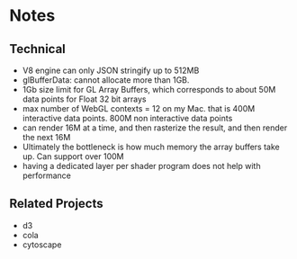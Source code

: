 # Notes

## Technical
* V8 engine can only JSON stringify up to 512MB
* glBufferData: cannot allocate more than 1GB.
* 1Gb size limit for GL Array Buffers, which corresponds to about 50M data points for Float 32 bit arrays
* max number of WebGL contexts = 12 on my Mac.  that is 400M interactive data points.  800M non interactive data points
* can render 16M at a time, and then rasterize the result, and then render the next 16M
* Ultimately the bottleneck is how much memory the array buffers take up.  Can support over 100M
* having a dedicated layer per shader program does not help with performance

## Related Projects
* d3
* cola
* cytoscape